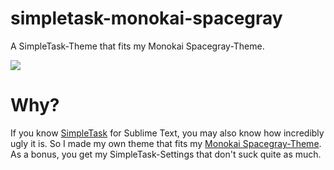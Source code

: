 simpletask-monokai-spacegray
============================

A SimpleTask-Theme that fits my Monokai Spacegray-Theme.

![](https://raw.github.com/danieldiekmeier/simpletask-monokai-spacegray/master/screenshot.png)

# Why?

If you know [SimpleTask](https://github.com/aziz/PlainTasks) for Sublime Text, you may also know how incredibly ugly it is. So I made my own theme that fits my [Monokai Spacegray-Theme](https://github.com/danieldiekmeier/Monokai-Spacegray). As a bonus, you get my SimpleTask-Settings that don't suck quite as much.
